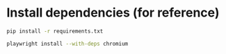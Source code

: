 # Install dependencies (for reference)

```bash
pip install -r requirements.txt
```

```bash
playwright install --with-deps chromium
```
